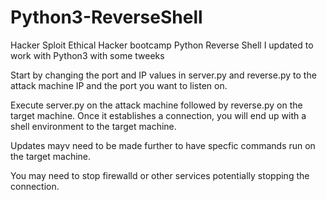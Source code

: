 # Python3-ReverseShell
Hacker Sploit Ethical Hacker bootcamp Python Reverse Shell I updated to work with Python3 with some tweeks

Start by changing the port and IP values in server.py and reverse.py to the attack machine IP and the port you want to listen on. 

Execute server.py on the attack machine followed by reverse.py on the target machine. Once it establishes a connection, you will end up with a shell environment to the target machine. 

Updates mayv need to be made further to have specfic commands run on the target machine. 

You may need to  stop firewalld or other services potentially stopping the connection. 
